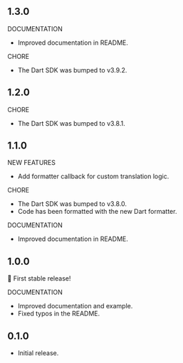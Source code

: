 ## 1.3.0

DOCUMENTATION

- Improved documentation in README.

CHORE

- The Dart SDK was bumped to v3.9.2.

## 1.2.0

CHORE

- The Dart SDK was bumped to v3.8.1.

## 1.1.0

NEW FEATURES

- Add formatter callback for custom translation logic.

CHORE

- The Dart SDK was bumped to v3.8.0.
- Code has been formatted with the new Dart formatter.

DOCUMENTATION

- Improved documentation in README.

## 1.0.0

🎉 First stable release!

DOCUMENTATION

- Improved documentation and example.
- Fixed typos in the README.

## 0.1.0

- Initial release.
